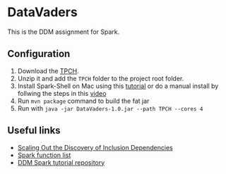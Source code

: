 # DataVaders

This is the DDM assignment for Spark. 

## Configuration

1. Download the [TPCH](https://hpi.de/fileadmin/user_upload/fachgebiete/naumann/lehre/WS2017/DDA/TPCH.zip).
2. Unzip it and add the `TPCH` folder to the project root folder.
3. Install Spark-Shell on Mac using this [tutorial](https://www.freecodecamp.org/news/installing-scala-and-apache-spark-on-mac-os-837ae57d283f/) or do a manual install by follwing the steps in this [video](https://www.youtube.com/watch?v=_jFj30A3L3k)
4. Run `mvn package` command to build the fat jar
5. Run with `java -jar DataVaders-1.0.jar --path TPCH --cores 4`

## Useful links
* [Scaling Out the Discovery of Inclusion Dependencies](https://hpi.de/fileadmin/user_upload/fachgebiete/naumann/publications/2015/Scaling_out_the_discovery_of_INDs-CR.pdf)
* [Spark function list](https://spark.apache.org/docs/1.6.0/api/java/org/apache/spark/sql/functions.html)
* [DDM Spark tutorial repository](https://github.com/HPI-Information-Systems/spark-tutorial)
